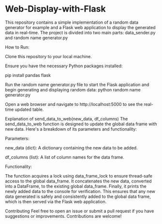 # Web-Display-with-Flask
This repository contains a simple implementation of a random data generator for example and a Flask web application to display the generated data in real-time. The project is divided into two main parts: data_sender.py and random name generator.py

How to Run:

Clone this repository to your local machine.

Ensure you have the necessary Python packages installed:

pip install pandas flask

Run the random name generator.py file to start the Flask application and begin generating and displaying random data:
python random name generator.py

Open a web browser and navigate to http://localhost:5000 to see the real-time updated table.

Explanation of send_data_to_web(new_data, df_columns)
The send_data_to_web function is designed to update the global data frame with new data. Here's a breakdown of its parameters and functionality:

Parameters:

new_data (dict): A dictionary containing the new data to be added.

df_columns (list): A list of column names for the data frame.


Functionality:

The function acquires a lock using data_frame_lock to ensure thread-safe access to the global data_frame.
It concatenates the new data, converted into a DataFrame, to the existing global data_frame.
Finally, it prints the newly added data to the console for verification.
This ensures that any new data generated is safely and consistently added to the global data frame, which is then served via the Flask web application.

Contributing
Feel free to open an issue or submit a pull request if you have suggestions or improvements. Contributions are welcome!









